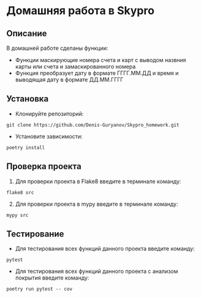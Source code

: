 # Домашняя работа в Skypro

## Описание
В домашней работе сделаны функции:
+ Функции маскирующие номера счета и карт с выводом назвния карты или счета и замаскированного номера
+ Функция преобразует дату в формате ГГГГ.ММ.ДД и время и выводящая дату в формате ДД.ММ.ГГГГ

## Установка

+ Клонируйте репозиторий: 
```
git clone https://github.com/Denis-Guryanov/Skypro_homework.git
```
+ Установите зависимости:
```
poetry install
```

## Проверка проекта 

1. Для проверки проекта в Flake8 введите в терминале команду:
```
flake8 src
```
2. Для проверки проекта в mypy введите в терминале команду:
```
mypy src
```

## Тестирование

+ Для тестирования всех функций данного проекта введите команду:
```
pytest
```
+ Для тестирования всех функций данного проекта с анализом покрытия введите команду:

```
poetry run pytest -- cov
```


